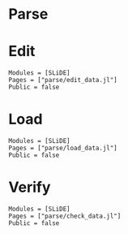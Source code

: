 # Parse

# Edit
```@autodocs
Modules = [SLiDE]
Pages = ["parse/edit_data.jl"]
Public = false
```

# Load
```@autodocs
Modules = [SLiDE]
Pages = ["parse/load_data.jl"]
Public = false
```

# Verify
```@autodocs
Modules = [SLiDE]
Pages = ["parse/check_data.jl"]
Public = false
```